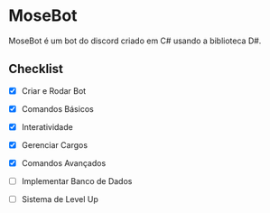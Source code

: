 # MoseBot
MoseBot é um bot do discord criado em C# usando a biblioteca D#.

## Checklist
- [x] Criar e Rodar Bot
- [x] Comandos Básicos
- [x] Interatividade
- [x] Gerenciar Cargos
- [x] Comandos Avançados
- [ ] Implementar Banco de Dados
- [ ] Sistema de Level Up


